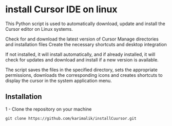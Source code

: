 # install Cursor IDE on linux 

This Python script is used to automatically download, update and install the Cursor editor on Linux systems.

Check for and download the latest version of Cursor
Manage directories and installation files
Create the necessary shortcuts and desktop integration

If not installed, it will install automatically, and if already installed, it will check for updates and download and install if a new version is available.

The script saves the files in the specified directory, sets the appropriate permissions, downloads the corresponding icons and creates shortcuts to display the cursor in the system application menu.

## Installation 

1 - Clone the repository on your machine

```shell
git clone https://github.com/karimalik/installCuursor.git
```
